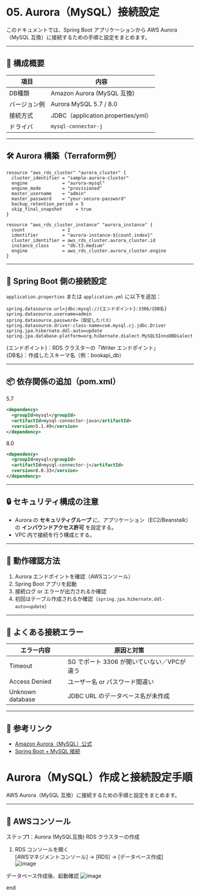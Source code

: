 # 05. Aurora（MySQL）接続設定

このドキュメントでは、Spring Boot アプリケーションから AWS Aurora（MySQL 互換）に接続するための手順と設定をまとめます。

---

## 🧱 構成概要

| 項目 | 内容 |
|------|------|
| DB種類 | Amazon Aurora (MySQL 互換) |
| バージョン例 | Aurora MySQL 5.7 / 8.0 |
| 接続方式 | JDBC（application.properties/yml） |
| ドライバ | `mysql-connector-j` |

---

## 🛠 Aurora 構築（Terraform例）

```hcl
resource "aws_rds_cluster" "aurora_cluster" {
  cluster_identifier = "sample-aurora-cluster"
  engine             = "aurora-mysql"
  engine_mode        = "provisioned"
  master_username    = "admin"
  master_password    = "your-secure-password"
  backup_retention_period = 5
  skip_final_snapshot     = true
}

resource "aws_rds_cluster_instance" "aurora_instance" {
  count              = 2
  identifier         = "aurora-instance-${count.index}"
  cluster_identifier = aws_rds_cluster.aurora_cluster.id
  instance_class     = "db.t3.medium"
  engine             = aws_rds_cluster.aurora_cluster.engine
}
```

---

## 🔗 Spring Boot 側の接続設定

`application.properties` または `application.yml` に以下を追加：

```properties
spring.datasource.url=jdbc:mysql://{エンドポイント}:3306/{DB名}
spring.datasource.username=admin
spring.datasource.password=（設定したパス）
spring.datasource.driver-class-name=com.mysql.cj.jdbc.Driver
spring.jpa.hibernate.ddl-auto=update
spring.jpa.database-platform=org.hibernate.dialect.MySQL5InnoDBDialect
```
{エンドポイント}：RDS クラスターの「Writer エンドポイント」  
{DB名}：作成したスキーマ名（例：bookapi_db）  

---

## 📦 依存関係の追加（pom.xml）
5.7  
```xml
<dependency>
  <groupId>mysql</groupId>
  <artifactId>mysql-connector-java</artifactId>
  <version>5.1.49</version>
</dependency>

```
  
8.0  
```xml
<dependency>
  <groupId>mysql</groupId>
  <artifactId>mysql-connector-j</artifactId>
  <version>8.0.33</version>
</dependency>
```

---

## 🔒 セキュリティ構成の注意

- Aurora の **セキュリティグループ** に、アプリケーション（EC2/Beanstalk）の **インバウンドアクセス許可** を設定する。
- VPC 内で接続を行う構成とする。

---

## 🧪 動作確認方法

1. Aurora エンドポイントを確認（AWSコンソール）
2. Spring Boot アプリを起動
3. 接続ログ or エラーが出力されるか確認
4. 初回はテーブル作成されるか確認（`spring.jpa.hibernate.ddl-auto=update`）

---

## 🚨 よくある接続エラー

| エラー内容 | 原因と対策 |
|------------|------------|
| Timeout | SG でポート 3306 が開いていない／VPCが違う |
| Access Denied | ユーザー名 or パスワード間違い |
| Unknown database | JDBC URL のデータベース名が未作成 |

---

## 🔗 参考リンク

- [Amazon Aurora（MySQL）公式](https://docs.aws.amazon.com/ja_jp/AmazonRDS/latest/AuroraUserGuide/)
- [Spring Boot + MySQL 接続](https://spring.io/guides/gs/accessing-data-mysql/)



# Aurora（MySQL）作成と接続設定手順

AWS Aurora（MySQL 互換）に接続するための手順と設定をまとめます。

---

## 🧱 AWSコンソール
 ステップ1：Aurora (MySQL互換) RDS クラスターの作成  
1. RDS コンソールを開く  
[AWSマネジメントコンソール] → [RDS] → [データベース作成]  
![image](https://github.com/user-attachments/assets/be4dd68d-5577-453b-951f-4e7f7f406e2b)

データベース作成後、起動確認
![image](https://github.com/user-attachments/assets/bcdd44cf-4af0-493e-baac-aa6e84972358)


end


